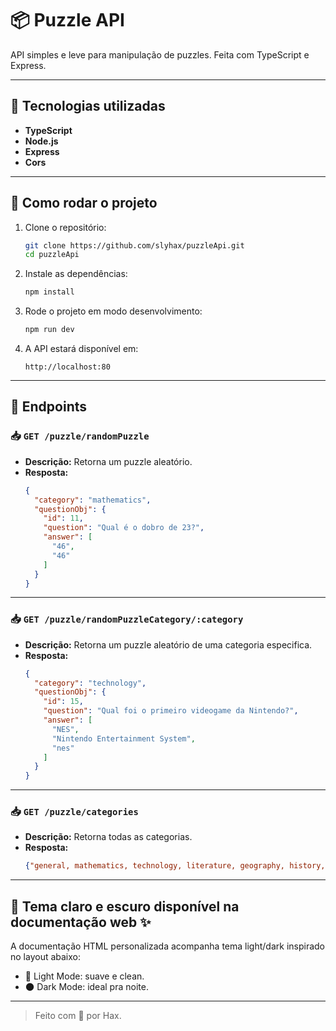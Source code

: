 # 📦 Puzzle API

API simples e leve para manipulação de puzzles. Feita com TypeScript e Express.

---

## 🚀 Tecnologias utilizadas

- **TypeScript**
- **Node.js**
- **Express**
- **Cors**

---

## 📌 Como rodar o projeto

1. Clone o repositório:
   ```bash
   git clone https://github.com/slyhax/puzzleApi.git
   cd puzzleApi
   ```

2. Instale as dependências:
   ```bash
   npm install
   ```

3. Rode o projeto em modo desenvolvimento:
   ```bash
   npm run dev
   ```

4. A API estará disponível em:
   ```
   http://localhost:80
   ```

---

## 📖 Endpoints


### 📥 `GET /puzzle/randomPuzzle`

- **Descrição:** Retorna um puzzle aleatório.
- **Resposta:**
  ```json
  {
    "category": "mathematics",
    "questionObj": {
      "id": 11,
      "question": "Qual é o dobro de 23?",
      "answer": [
        "46",
        "46"
      ]
    }
  }
  ```

---

### 📥 `GET /puzzle/randomPuzzleCategory/:category`

- **Descrição:** Retorna um puzzle aleatório de uma categoria especifica.
- **Resposta:**
  ```json
  {
    "category": "technology",
    "questionObj": {
      "id": 15,
      "question": "Qual foi o primeiro videogame da Nintendo?",
      "answer": [
        "NES",
        "Nintendo Entertainment System",
        "nes"
      ]
    }
  }
  ```
  
---

### 📥 `GET /puzzle/categories`

- **Descrição:** Retorna todas as categorias.
- **Resposta:**
  ```json
  {"general, mathematics, technology, literature, geography, history, science, music, ..."}
  ```
---

## 🎨 Tema claro e escuro disponível na documentação web ✨

A documentação HTML personalizada acompanha tema light/dark inspirado no layout abaixo:

- 📃 Light Mode: suave e clean.
- 🌑 Dark Mode: ideal pra noite.

---

> Feito com 💙 por Hax.
